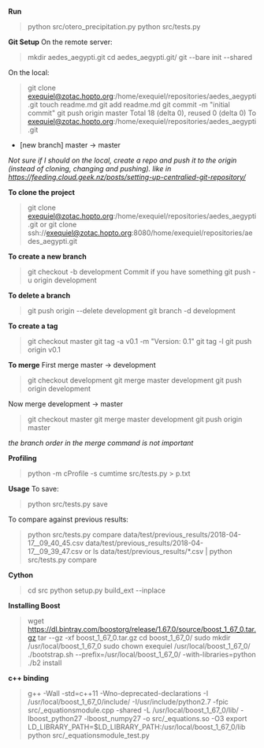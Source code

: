 **Run**
>python src/otero_precipitation.py
>python src/tests.py



**Git Setup**
On the remote server:
>mkdir aedes_aegypti.git
>cd aedes_aegypti.git/
>git --bare init --shared

On the local:
>git clone exequiel@zotac.hopto.org:/home/exequiel/repositories/aedes_aegypti.git
>touch readme.md
>git add readme.md
>git commit -m "initial commit"
>git push origin master
Total 18 (delta 0), reused 0 (delta 0)
To exequiel@zotac.hopto.org:/home/exequiel/repositories/aedes_aegypti.git
 * [new branch]      master -> master

*Not sure if I should on the local, create a repo and push it to the origin (instead of cloning, changing and pushing). like in https://feeding.cloud.geek.nz/posts/setting-up-centralied-git-repository/*


**To clone the project**
>git clone exequiel@zotac.hopto.org:/home/exequiel/repositories/aedes_aegypti.git
or
>git clone ssh://exequiel@zotac.hopto.org:8080/home/exequiel/repositories/aedes_aegypti.git

**To create a new branch**
>git checkout -b development
Commit if you have something
>git push -u origin development

**To delete a branch**
>git push origin --delete development
>git branch -d development

**To create a tag**
>git checkout master
>git tag -a v0.1 -m "Version: 0.1"
>git tag -l
>git push origin v0.1

**To merge**
First merge master -> development
>git checkout development
>git merge master development
>git push origin development

Now merge development -> master
>git checkout master
>git merge master development
>git push origin master

 *the branch order in the merge command is not important*

**Profiling**
>python -m cProfile -s cumtime src/tests.py  > p.txt

**Usage**
To save:
>python src/tests.py save

To compare against previous results:
>python src/tests.py compare data/test/previous_results/2018-04-17__09_40_45.csv data/test/previous_results/2018-04-17__09_39_47.csv
or
>ls data/test/previous_results/*.csv |  python src/tests.py compare

**Cython**
>cd src
>python setup.py build_ext --inplace

**Installing Boost**
>wget https://dl.bintray.com/boostorg/release/1.67.0/source/boost_1_67_0.tar.gz
>tar --gz -xf boost_1_67_0.tar.gz
>cd boost_1_67_0/
>sudo mkdir /usr/local/boost_1_67_0
>sudo chown exequiel /usr/local/boost_1_67_0/
>./bootstrap.sh --prefix=/usr/local/boost_1_67_0/ -with-libraries=python
>./b2 install


**c++ binding**
> g++ -Wall -std=c++11 -Wno-deprecated-declarations  -I /usr/local/boost_1_67_0/include/ -I/usr/include/python2.7 -fpic  src/_equationsmodule.cpp -shared  -L /usr/local/boost_1_67_0/lib/ -lboost_python27 -lboost_numpy27 -o src/_equations.so -O3
>export LD_LIBRARY_PATH=$LD_LIBRARY_PATH:/usr/local/boost_1_67_0/lib
>python src/_equationsmodule_test.py
